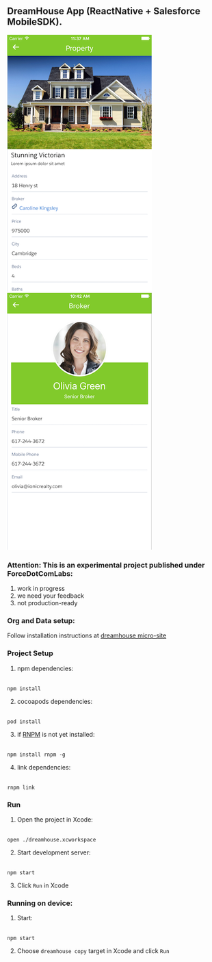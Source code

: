 ## DreamHouse App (ReactNative + Salesforce MobileSDK). 

![iOS Screenshot](/README_files/screen2.png?raw=true)  ![iOS Screenshot](/README_files/screen1.png?raw=true)

### Attention: This is an experimental project published under ForceDotComLabs: 

1. work in progress
2. we need your feedback
3. not production-ready 

### Org and Data setup:

Follow installation instructions at [dreamhouse micro-site](http://dreamhouse-site.herokuapp.com/installation/)

### Project Setup

1. npm dependencies:

  ```

  npm install

  ```

2. cocoapods dependencies:

  ```

  pod install

  ```

3. if [RNPM](http://facebook.github.io/react-native/releases/0.24/docs/linking-libraries-ios.html#automatic-linking) is not yet installed:

  ```

  npm install rnpm -g

  ```
4. link dependencies: 

  ```

  rnpm link

  ```
  
### Run

1. Open the project in Xcode:

  ```

  open ./dreamhouse.xcworkspace

  ```

2. Start development server:

  ```

  npm start

  ```

3. Click `Run` in Xcode



### Running on device:

1. Start:

  ```

  npm start

  ```

2. Choose `dreamhouse copy` target in Xcode and click `Run`

